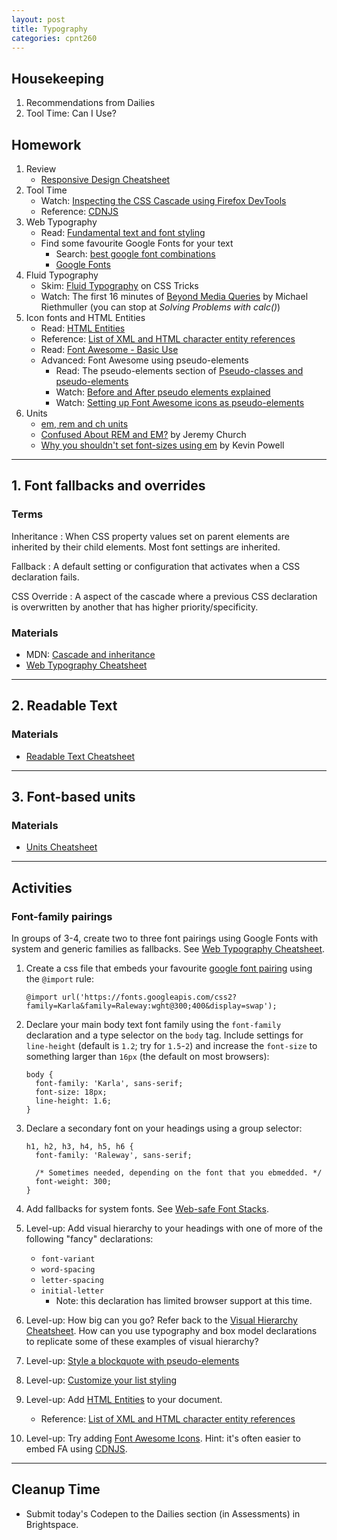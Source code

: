 ```yaml
---
layout: post
title: Typography
categories: cpnt260
---
```


## Housekeeping
1. Recommendations from Dailies
2. Tool Time: Can I Use?


## Homework
1. Review
    - [Responsive Design Cheatsheet]({{site.baseurl}}/cheatsheets/responsive-design/)
2. Tool Time
    - Watch: [Inspecting the CSS Cascade using Firefox DevTools](https://youtu.be/Sp9ZfSvpf7A)
    - Reference: [CDNJS](https://en.wikipedia.org/wiki/Cdnjs)
3. Web Typography
    - Read: [Fundamental text and font styling](https://developer.mozilla.org/en-US/docs/Learn/CSS/Styling_text/Fundamentals)
    - Find some favourite Google Fonts for your text
        - Search: [best google font combinations](https://www.google.com/search?q=best+google+font+combinations)
        - [Google Fonts](https://fonts.google.com/)
4. Fluid Typography
    - Skim: [Fluid Typography](https://css-tricks.com/simplified-fluid-typography/) on CSS Tricks
    - Watch: The first 16 minutes of [Beyond Media Queries](https://vimeo.com/235428198) by Michael Riethmuller (you can stop at _Solving Problems with calc()_)
5. Icon fonts and HTML Entities
    - Read: [HTML Entities](https://developer.mozilla.org/en-US/docs/Learn/HTML/Introduction_to_HTML/Getting_started#Entity_references_Including_special_characters_in_HTML)
    - Reference: [List of XML and HTML character entity references](https://en.wikipedia.org/wiki/List_of_XML_and_HTML_character_entity_references)
    - Read: [Font Awesome - Basic Use](https://fontawesome.com/how-to-use/on-the-web/referencing-icons/basic-use)
    - Advanced: Font Awesome using pseudo-elements
        - Read: The pseudo-elements section of [Pseudo-classes and pseudo-elements](https://developer.mozilla.org/en-US/docs/Learn/CSS/Building_blocks/Selectors/Pseudo-classes_and_pseudo-elements)
        - Watch: [Before and After pseudo elements explained](https://youtu.be/zGiirUiWslI)
        - Watch: [Setting up Font Awesome icons as pseudo-elements](https://youtu.be/lMBa7gLWyO4)
6. Units
    - [em, rem and ch units](https://developer.mozilla.org/en-US/docs/Learn/CSS/Building_blocks/Values_and_units#Relative_length_units)
    - [Confused About REM and EM?](https://j.eremy.net/confused-about-rem-and-em/) by Jeremy Church
    - [Why you shouldn't set font-sizes using em](https://youtu.be/pautqDqa54I) by Kevin Powell

---

## 1. Font fallbacks and overrides
### Terms
Inheritance
: When CSS property values set on parent elements are inherited by their child elements. Most font settings are inherited.

Fallback
: A default setting or configuration that activates when a CSS declaration fails.

CSS Override
: A aspect of the cascade where a previous CSS declaration is overwritten by another that has higher priority/specificity.

### Materials
- MDN: [Cascade and inheritance](https://developer.mozilla.org/en-US/docs/Learn/CSS/Building_blocks/Cascade_and_inheritance)
- [Web Typography Cheatsheet]({{site.baseurl}}/cheatsheets/web-typography)

---

## 2. Readable Text
### Materials
- [Readable Text Cheatsheet]({{site.baseurl}}/cheatsheets/web-typography/readable-text)

---

## 3. Font-based units
### Materials
- [Units Cheatsheet]({{site.baseurl}}/cheatsheets/units)

---

## Activities
### Font-family pairings
In groups of 3-4, create two to three font pairings using Google Fonts with system and generic families as fallbacks. See [Web Typography Cheatsheet]({{site.baseurl}}/cheatsheets/web-typography).
1. Create a css file that embeds your favourite [google font pairing](https://www.google.com/search?q=best+google+font+combinations) using the `@import` rule:

    ```
    @import url('https://fonts.googleapis.com/css2?family=Karla&family=Raleway:wght@300;400&display=swap');
    ```

2. Declare your main body text font family using the `font-family` declaration and a type selector on the `body` tag. Include settings for `line-height` (default is `1.2`; try for `1.5`-`2`) and increase the `font-size` to something larger than `16px` (the default on most browsers):

    ```
    body {
      font-family: 'Karla', sans-serif;
      font-size: 18px;
      line-height: 1.6;
    }
    ```

3. Declare a secondary font on your headings using a group selector:
    
    ```
    h1, h2, h3, h4, h5, h6 {
      font-family: 'Raleway', sans-serif;

      /* Sometimes needed, depending on the font that you ebmedded. */
      font-weight: 300; 
    }
    ```

4. Add fallbacks for system fonts. See [Web-safe Font Stacks](https://codepen.io/browsertherapy/pen/eYNmYQP).
5. Level-up: Add visual hierarchy to your headings with one of more of the following "fancy" declarations:
    - `font-variant`
    - `word-spacing`
    - `letter-spacing`
    - `initial-letter`
        - Note: this declaration has limited browser support at this time.
6. Level-up: How big can you go? Refer back to the [Visual Hierarchy Cheatsheet]({{site.baseurl}}/cheatsheets/design/visual-hierarchy). How can you use typography and box model declarations to replicate some of these examples of visual hierarchy?
7. Level-up: [Style a blockquote with pseudo-elements](https://css-tricks.com/snippets/css/simple-and-nice-blockquote-styling/)
8. Level-up: [Customize your list styling](https://css-tricks.com/almanac/properties/l/list-style/)
9. Level-up: Add [HTML Entities](https://developer.mozilla.org/en-US/docs/Learn/HTML/Introduction_to_HTML/Getting_started#Entity_references_Including_special_characters_in_HTML) to your document.
    - Reference: [List of XML and HTML character entity references](https://en.wikipedia.org/wiki/List_of_XML_and_HTML_character_entity_references)
10. Level-up: Try adding [Font Awesome Icons](https://fontawesome.com/how-to-use/on-the-web/referencing-icons/basic-use). Hint: it's often easier to embed FA using [CDNJS](https://cdnjs.com/libraries/font-awesome).

---

## Cleanup Time
- Submit today's Codepen to the Dailies section (in Assessments) in Brightspace.


